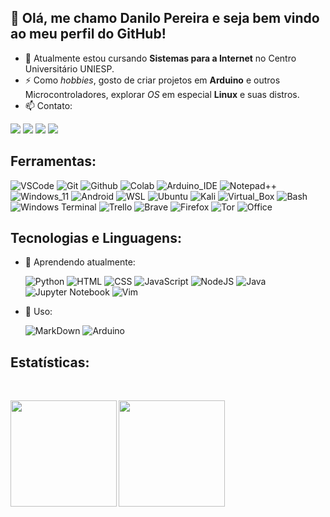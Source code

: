 ## 👋 Olá, me chamo Danilo Pereira e seja bem vindo ao meu perfil do GitHub!

- 🌱 Atualmente estou cursando **Sistemas para a Internet** no Centro Universitário UNIESP.
- ⚡ Como *hobbies*, gosto de criar projetos em **Arduino** e outros Microcontroladores, explorar *OS* em especial **Linux** e suas distros.
- 📫 Contato:

<!-- Badges --> 

  <a href='mailto:danilopereiraviana@gmail.com' target= "_blank"><img src='https://img.shields.io/badge/Gmail-D14836?style=for-the-badge&logo=gmail&logoColor=white'></a>
  <a href='mailto:d4n_kali@protonmail.com' target= "_blank"><img src='https://img.shields.io/badge/ProtonMail-8B89CC?style=for-the-badge&logo=protonmail&logoColor=white'></a>
  <a href='https://www.linkedin.com/in/danilo-pereira-a568072a0/' target= "_blank"><img src='https://img.shields.io/badge/LinkedIn-0077B5?style=for-the-badge&logo=linkedin&logoColor=white'></a>
  <a href='https://github.com/d4nkali' target= "_blank"><img src='https://img.shields.io/badge/GitHub-100000?style=for-the-badge&logo=github&logoColor=white'></a>


## Ferramentas:

<!-- Badges -->

  ![VSCode](https://img.shields.io/badge/Visual_Studio_Code-0078D4?style=for-the-badge&logo=visual%20studio%20code&logoColor=white)
  ![Git](https://img.shields.io/badge/GIT-E44C30?style=for-the-badge&logo=git&logoColor=white)
  ![Github](https://img.shields.io/badge/GitHub-100000?style=for-the-badge&logo=github&logoColor=white)
  ![Colab](https://img.shields.io/badge/Colab-F9AB00?style=for-the-badge&logo=googlecolab&color=525252)
  ![Arduino_IDE](https://img.shields.io/badge/Arduino_IDE-00979D?style=for-the-badge&logo=arduino&logoColor=white)
  ![Notepad++](https://img.shields.io/badge/Notepad++-90E59A.svg?style=for-the-badge&logo=notepad%2b%2b&logoColor=black)
  ![Windows_11](https://img.shields.io/badge/Windows-0078D6?style=for-the-badge&logo=windows&logoColor=white)
  ![Android](https://img.shields.io/badge/Android-3DDC84?style=for-the-badge&logo=android&logoColor=white)
  ![WSL](https://img.shields.io/badge/WSL-0a97f5?style=for-the-badge&logo=linux&logoColor=black)
  ![Ubuntu](https://img.shields.io/badge/Ubuntu-E95420?style=for-the-badge&logo=ubuntu&logoColor=white)
  ![Kali](https://img.shields.io/badge/Kali-268BEE?style=for-the-badge&logo=kalilinux&logoColor=white)
  ![Virtual_Box](https://img.shields.io/badge/VirtualBox-183A61?logo=virtualbox&logoColor=white&style=for-the-badge)
  ![Bash](https://img.shields.io/badge/GNU%20Bash-4EAA25?style=for-the-badge&logo=GNU%20Bash&logoColor=black)
  ![Windows Terminal](https://img.shields.io/badge/Windows%20Terminal-%234D4D4D.svg?style=for-the-badge&logo=windows-terminal&logoColor=white)
  ![Trello](https://img.shields.io/badge/Trello-0052CC?style=for-the-badge&logo=trello&logoColor=white)
  ![Brave](https://img.shields.io/badge/Brave-FF1B2D?style=for-the-badge&logo=Brave&logoColor=white&color=orange)
  ![Firefox](https://img.shields.io/badge/Firefox-FF7139?style=for-the-badge&logo=Firefox-Browser&logoColor=white)
  ![Tor](https://img.shields.io/badge/Tor-7D4698?style=for-the-badge&logo=Tor-Browser&logoColor=white)
  ![Office](https://img.shields.io/badge/Microsoft_Office-D83B01?style=for-the-badge&logo=microsoft-office&logoColor=white)


## Tecnologias e Linguagens:

- 🌱 Aprendendo atualmente:

  ![Python](https://img.shields.io/badge/Python-3776AB?style=for-the-badge&logo=python&logoColor=white)
  ![HTML](https://img.shields.io/badge/HTML-239120?style=for-the-badge&logo=html5&logoColor=white&color=orange)
  ![CSS](https://img.shields.io/badge/CSS-239120?&style=for-the-badge&logo=css3&logoColor=white&color=blue)
  ![JavaScript](https://img.shields.io/badge/JavaScript-F7DF1E?style=for-the-badge&logo=JavaScript&logoColor=black)
  ![NodeJS](https://img.shields.io/badge/node.js-6DA55F?style=for-the-badge&logo=node.js&logoColor=white)
  ![Java](https://img.shields.io/badge/Java-ED8B00?style=for-the-badge&logo=openjdk&logoColor=black)
  ![Jupyter Notebook](https://img.shields.io/badge/jupyter-%23FA0F00.svg?style=for-the-badge&logo=jupyter&logoColor=black&color=brown)
  ![Vim](https://img.shields.io/badge/VIM-%2311AB00.svg?&style=for-the-badge&logo=vim&logoColor=white)

- 🔭 Uso:

  ![MarkDown](https://img.shields.io/badge/Markdown-000000?style=for-the-badge&logo=markdown&logoColor=white)
  ![Arduino](https://img.shields.io/badge/Arduino-00979D?style=for-the-badge&logo=Arduino&logoColor=white)


## Estatísticas:

<br>

<div class="estatistica">

  <a href="https://github.com/d4nkali">

  <img align="left" height="170px" src="https://github-readme-stats.vercel.app/api/top-langs/?username=d4nkali&layout=compact&langs_count=20&theme=dracula&locale=pt-br&hide=Markdown,Jupyter%20Notebook,Game%20Maker%20Language&include_private=true"/>  <!-- Linguagens mais Usadas -->

  <img height="170px" align="center" src="https://github-readme-stats.vercel.app/api?username=d4nkali&theme=dracula&hide_rank=true&locale=pt-br&show_icons=true&count_private=true&include_private=true"/>  <!-- Rank -->

</div>

<!--

**d4nkali/d4nkali** is a ✨ _special_ ✨ repository because its `README.md` (this file) appears on your GitHub profile.

Here are some ideas to get you started:

- 🔭 I’m currently working on ...
- 🌱 I’m currently learning ...
- 👯 I’m looking to collaborate on ...
- 🤔 I’m looking for help with ...
- 💬 Ask me about ...
- 📫 How to reach me: ...
- 😄 Pronouns: ...
- ⚡ Fun fact: ...

-->
